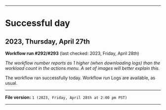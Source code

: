 
***

# Successful day

## 2023, Thursday, April 27th

**Workflow run #292/#293** (last checked: 2023, Friday, April 28th)

_The workflow number reports as 1 higher (when downloading logs) than the workload count in the actions menu. A set of images will better explain this._

The workflow ran successfully today. Workflow run Logs are available, as usual.

***

**File version:** `1 (2023, Friday, April 28th at 2:00 pm PST)`

***
